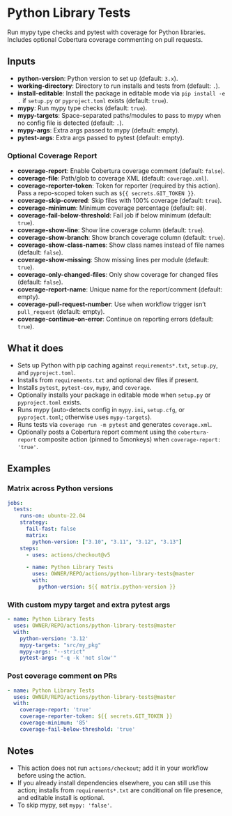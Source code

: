 # Python Library Tests

Run mypy type checks and pytest with coverage for Python libraries. Includes optional Cobertura coverage commenting on pull requests.

## Inputs

- **python-version**: Python version to set up (default: `3.x`).
- **working-directory**: Directory to run installs and tests from (default: `.`).
- **install-editable**: Install the package in editable mode via `pip install -e .` if `setup.py` or `pyproject.toml` exists (default: `true`).
- **mypy**: Run mypy type checks (default: `true`).
- **mypy-targets**: Space-separated paths/modules to pass to mypy when no config file is detected (default: `.`).
- **mypy-args**: Extra args passed to mypy (default: empty).
- **pytest-args**: Extra args passed to pytest (default: empty).

### Optional Coverage Report

- **coverage-report**: Enable Cobertura coverage comment (default: `false`).
- **coverage-file**: Path/glob to coverage XML (default: `coverage.xml`).
- **coverage-reporter-token**: Token for reporter (required by this action). Pass a repo-scoped token such as `${{ secrets.GIT_TOKEN }}`.
- **coverage-skip-covered**: Skip files with 100% coverage (default: `true`).
- **coverage-minimum**: Minimum coverage percentage (default: `80`).
- **coverage-fail-below-threshold**: Fail job if below minimum (default: `true`).
- **coverage-show-line**: Show line coverage column (default: `true`).
- **coverage-show-branch**: Show branch coverage column (default: `true`).
- **coverage-show-class-names**: Show class names instead of file names (default: `false`).
- **coverage-show-missing**: Show missing lines per module (default: `true`).
- **coverage-only-changed-files**: Only show coverage for changed files (default: `false`).
- **coverage-report-name**: Unique name for the report/comment (default: empty).
- **coverage-pull-request-number**: Use when workflow trigger isn’t `pull_request` (default: empty).
- **coverage-continue-on-error**: Continue on reporting errors (default: `true`).

## What it does

- Sets up Python with pip caching against `requirements*.txt`, `setup.py`, and `pyproject.toml`.
- Installs from `requirements.txt` and optional dev files if present.
- Installs `pytest`, `pytest-cov`, `mypy`, and `coverage`.
- Optionally installs your package in editable mode when `setup.py` or `pyproject.toml` exists.
- Runs mypy (auto-detects config in `mypy.ini`, `setup.cfg`, or `pyproject.toml`; otherwise uses `mypy-targets`).
- Runs tests via `coverage run -m pytest` and generates `coverage.xml`.
- Optionally posts a Cobertura report comment using the `cobertura-report` composite action (pinned to 5monkeys) when `coverage-report: 'true'`.

## Examples

### Matrix across Python versions

```yaml
jobs:
  tests:
    runs-on: ubuntu-22.04
    strategy:
      fail-fast: false
      matrix:
        python-version: ["3.10", "3.11", "3.12", "3.13"]
    steps:
      - uses: actions/checkout@v5

      - name: Python Library Tests
        uses: OWNER/REPO/actions/python-library-tests@master
        with:
          python-version: ${{ matrix.python-version }}
```

### With custom mypy target and extra pytest args

```yaml
- name: Python Library Tests
  uses: OWNER/REPO/actions/python-library-tests@master
  with:
    python-version: '3.12'
    mypy-targets: "src/my_pkg"
    mypy-args: "--strict"
    pytest-args: "-q -k 'not slow'"
```

### Post coverage comment on PRs

```yaml
- name: Python Library Tests
  uses: OWNER/REPO/actions/python-library-tests@master
  with:
    coverage-report: 'true'
    coverage-reporter-token: ${{ secrets.GIT_TOKEN }}
    coverage-minimum: '85'
    coverage-fail-below-threshold: 'true'
```

## Notes

- This action does not run `actions/checkout`; add it in your workflow before using the action.
- If you already install dependencies elsewhere, you can still use this action; installs from `requirements*.txt` are conditional on file presence, and editable install is optional.
- To skip mypy, set `mypy: 'false'`.
